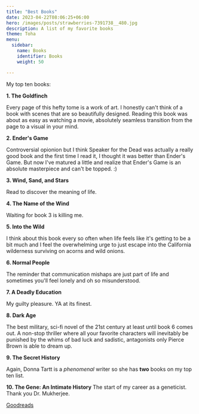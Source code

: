 ```yaml
---
title: "Best Books"
date: 2023-04-22T08:06:25+06:00
hero: /images/posts/strawberries-7391738__480.jpg
description: A list of my favorite books
theme: Toha
menu:
  sidebar:
    name: Books
    identifier: Books
    weight: 50

---
```


My top ten books: 

**1. The Goldfinch**  

Every page of this hefty tome is a work of art. I honestly can't think of a book with scenes that are so beautifully designed. Reading this book was about as easy as watching a movie, absolutely seamless transition from the page to a visual in your mind. 

**2. Ender's Game**

Controversial opionion but I think Speaker for the Dead was actually a really good book and the first time I read it, I thought it was better than Ender's Game. But now I've matured a little and realize that Ender's Game is an absolute masterpiece and can't be topped. :)

**3. Wind, Sand, and Stars** 

Read to discover the meaning of life.

**4. The Name of the Wind**

Waiting for book 3 is killing me. 

**5. Into the Wild**

I think about this book every so often when life feels like it's getting to be a bit much and I feel the overwhelming urge to just escape into the California wilderness surviving on acorns and wild onions. 

**6. Normal People**

The reminder that communication mishaps are just part of life and sometimes you'll feel lonely and oh so misunderstood. 

**7. A Deadly Education**

My guilty pleasure. YA at its finest. 
  
**8. Dark Age**

The best military, sci-fi novel of the 21st century at least until book 6 comes out. A non-stop thriller where all your favorite characters will inevitably be punished by the whims of bad luck and sadistic, antagonists only Pierce Brown is able to dream up. 

**9. The Secret History**

Again, Donna Tartt is a *phenomenal* writer so she has **two** books on my top ten list.  

**10. The Gene: An Intimate History**
The start of my career as a geneticist. Thank you Dr. Mukherjee. 

[Goodreads](https://www.goodreads.com/user/show/37787687-claire-hsieh)
